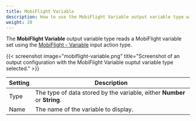 ```yaml
---
title: MobiFlight Variable
description: How to use the MobiFlight Variable output variable type with MobiFlight.
weight: 20
---
```


The **MobiFlight Variable** output variable type reads a MobiFlight variable set using the [MobiFlight - Variable](/features/input-action-types/mobiflight-variable/) input action type.

{{< screenshot image="mobiflight-variable.png" title="Screenshot of an output configuration with the MobiFlight Variable ouptut variable type selected." >}}

| Setting | Description                                                               |
| ------- | ------------------------------------------------------------------------- |
| Type    | The type of data stored by the variable, either **Number** or **String**. |
| Name    | The name of the variable to display.                                      |

